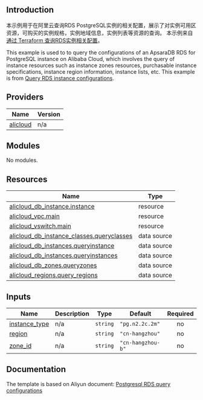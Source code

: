 ## Introduction

<!-- DOCS_DESCRIPTION_CN -->
本示例用于在阿里云查询RDS PostgreSQL实例的相关配置，展示了对实例可用区资源，可购买的实例规格，实例地域信息，实例列表等资源的查询。
本示例来自[通过 Terraform 查询RDS实例相关配置](http://help.aliyun.com/document_detail/456026.htm)。
<!-- DOCS_DESCRIPTION_CN -->

<!-- DOCS_DESCRIPTION_EN -->
This example is used to to query the configurations of an ApsaraDB RDS for PostgreSQL instance on Alibaba Cloud, which involves the query of instance resources such as instance zones resources, purchasable instance specifications, instance region information, instance lists, etc.
This example is from [Query RDS instance configurations](http://help.aliyun.com/document_detail/456026.htm).
<!-- DOCS_DESCRIPTION_EN -->

<!-- BEGIN_TF_DOCS -->
## Providers

| Name | Version |
|------|---------|
| <a name="provider_alicloud"></a> [alicloud](#provider\_alicloud) | n/a |

## Modules

No modules.

## Resources

| Name | Type |
|------|------|
| [alicloud_db_instance.instance](https://registry.terraform.io/providers/aliyun/alicloud/latest/docs/resources/db_instance) | resource |
| [alicloud_vpc.main](https://registry.terraform.io/providers/aliyun/alicloud/latest/docs/resources/vpc) | resource |
| [alicloud_vswitch.main](https://registry.terraform.io/providers/aliyun/alicloud/latest/docs/resources/vswitch) | resource |
| [alicloud_db_instance_classes.queryclasses](https://registry.terraform.io/providers/aliyun/alicloud/latest/docs/data-sources/db_instance_classes) | data source |
| [alicloud_db_instances.queryinstance](https://registry.terraform.io/providers/aliyun/alicloud/latest/docs/data-sources/db_instances) | data source |
| [alicloud_db_instances.queryinstances](https://registry.terraform.io/providers/aliyun/alicloud/latest/docs/data-sources/db_instances) | data source |
| [alicloud_db_zones.queryzones](https://registry.terraform.io/providers/aliyun/alicloud/latest/docs/data-sources/db_zones) | data source |
| [alicloud_regions.query_regions](https://registry.terraform.io/providers/aliyun/alicloud/latest/docs/data-sources/regions) | data source |

## Inputs

| Name | Description | Type | Default | Required |
|------|-------------|------|---------|:--------:|
| <a name="input_instance_type"></a> [instance\_type](#input\_instance\_type) | n/a | `string` | `"pg.n2.2c.2m"` | no |
| <a name="input_region"></a> [region](#input\_region) | n/a | `string` | `"cn-hangzhou"` | no |
| <a name="input_zone_id"></a> [zone\_id](#input\_zone\_id) | n/a | `string` | `"cn-hangzhou-b"` | no |
<!-- END_TF_DOCS -->
## Documentation
<!-- docs-link --> 

The template is based on Aliyun document: [Postgresql RDS query configurations](http://help.aliyun.com/document_detail/456026.htm) 

<!-- docs-link --> 